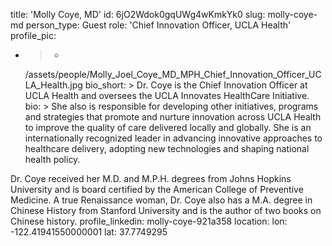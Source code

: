 title: 'Molly Coye, MD'
id: 6jO2Wdok0gqUWg4wKmkYk0
slug: molly-coye-md
person_type: Guest
role: 'Chief Innovation Officer, UCLA Health'
profile_pic:
  - >-
    /assets/people/Molly_Joel_Coye_MD_MPH_Chief_Innovation_Officer_UCLA_Health.jpg
bio_short: >
  Dr. Coye is the Chief Innovation Officer at UCLA Health and oversees the UCLA
  Innovates HealthCare Initiative. 
bio: >
  She also is responsible for developing other initiatives, programs and
  strategies that promote and nurture innovation across UCLA Health to improve
  the quality of care delivered locally and globally.  She is an internationally
  recognized leader in advancing innovative approaches to healthcare delivery,
  adopting new technologies and shaping national health policy.


  Dr. Coye received her M.D. and M.P.H. degrees from Johns Hopkins University
  and is board certified by the American College of Preventive Medicine.  A true
  Renaissance woman, Dr. Coye also has a M.A. degree in Chinese History from
  Stanford University and is the author of two books on Chinese history.
profile_linkedin: molly-coye-921a358
location:
  lon: -122.41941550000001
  lat: 37.7749295
